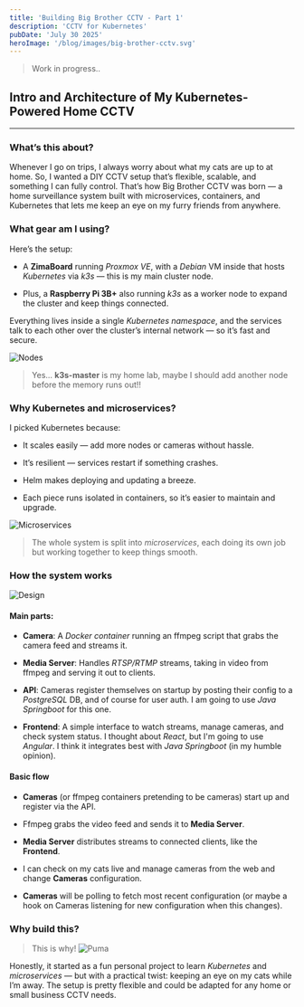 ```yaml
---
title: 'Building Big Brother CCTV - Part 1'
description: 'CCTV for Kubernetes'
pubDate: 'July 30 2025'
heroImage: '/blog/images/big-brother-cctv.svg'
---
```


> Work in progress..

## Intro and Architecture of My Kubernetes-Powered Home CCTV
---
### What’s this about?

Whenever I go on trips, I always worry about what my cats are up to at home. So, I wanted a DIY CCTV setup that’s flexible, scalable, and something I can fully control. That’s how Big Brother CCTV was born — a home surveillance system built with microservices, containers, and Kubernetes that lets me keep an eye on my furry friends from anywhere.

### What gear am I using?

Here’s the setup:

- A __ZimaBoard__ running _Proxmox VE_, with a _Debian_ VM inside that hosts _Kubernetes_ via _k3s_ — this is my main cluster node.

- Plus, a __Raspberry Pi 3B+__ also running _k3s_ as a worker node to expand the cluster and keep things connected.

Everything lives inside a single _Kubernetes_ _namespace_, and the services talk to each other over the cluster’s internal network — so it’s fast and secure.

![Nodes](/blog/images/nodes.png)
> Yes... __k3s-master__ is my home lab, maybe I should add another node before the memory runs out!!

### Why Kubernetes and microservices?

I picked Kubernetes because:

- It scales easily — add more nodes or cameras without hassle.

- It’s resilient — services restart if something crashes.

- Helm makes deploying and updating a breeze.

- Each piece runs isolated in containers, so it’s easier to maintain and upgrade.

![Microservices](/blog/images/deployments.png)
> The whole system is split into _microservices_, each doing its own job but working together to keep things smooth.

### How the system works
![Design](/blog/images/big-brother-cctv-design.svg)

#### Main parts:

- __Camera__: A _Docker_ _container_ running an ffmpeg script that grabs the camera feed and streams it.

- __Media Server__: Handles _RTSP/RTMP_ streams, taking in video from ffmpeg and serving it out to clients.

- __API__: Cameras register themselves on startup by posting their config to a _PostgreSQL_ DB, and of course for user auth. I am going to use _Java Springboot_ for this one.

- __Frontend__: A simple interface to watch streams, manage cameras, and check system status. I thought about _React_, but I'm going to use _Angular_. I think it integrates best with _Java Springboot_ (in my humble opinion).

#### Basic flow

- __Cameras__ (or ffmpeg containers pretending to be cameras) start up and register via the API.

- Ffmpeg grabs the video feed and sends it to __Media Server__.

- __Media Server__ distributes streams to connected clients, like the __Frontend__.

- I can check on my cats live and manage cameras from the web and change __Cameras__ configuration.

- __Cameras__ will be polling to fetch most recent configuration (or maybe a hook on Cameras listening for new configuration when this changes).

### Why build this?

> This is why!
![Puma](/blog/images/puma-placeholder.jpg)

Honestly, it started as a fun personal project to learn _Kubernetes_ and _microservices_ — but with a practical twist: keeping an eye on my cats while I’m away. The setup is pretty flexible and could be adapted for any home or small business CCTV needs.
